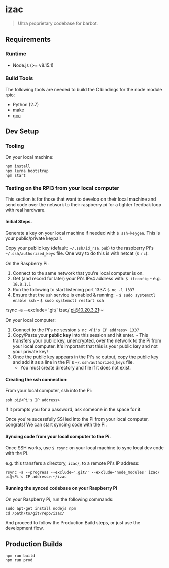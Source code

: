izac
================================================================================

> Ultra proprietary codebase for barbot.

Requirements
--------------------------------------------------

### Runtime

  * Node.js (>= v8.15.1)

### Build Tools

The following tools are needed to build the C bindings for the node
module [rpio](https://github.com/jperkin/node-rpio):

  * Python (2.7)
  * [make](https://www.gnu.org/software/make/)
  * [gcc](https://gcc.gnu.org/)

Dev Setup
--------------------------------------------------

### Tooling

On your local machine:

```
npm install
npx lerna bootstrap
npm start
```

### Testing on the RPI3 from your local computer

This section is for those that want to develop on their local machine
and send code over the network to their raspberry pi for a tighter
feedbak loop with real hardware.

#### Initial Steps.

Generate a key on your local machine if needed with `$
ssh-keygen`. This is your public/private keypair.

Copy your public key (default: `~/.ssh/id_rsa.pub`) to the raspberry
Pi's `~/.ssh/authorized_keys` file. One way to do this is with netcat
(`$ nc`):

On the Raspberry Pi:

  1. Connect to the same network that you're local computer is on.
  2. Get (and record for later) your Pi's IPv4 address with: `$ ifconfig`
    - e.g. `10.0.1.1`
  3. Run the following to start listening port 1337: `$ nc -l 1337`
  4. Ensure that the `ssh` service is enabled & running:
    - `$ sudo systemctl enable ssh`
    - `$ sudo systemctl restart ssh`

rsync -a --exclude='.git/' izac/ pi@10.20.3.21:~

On your local computer:

  1. Connect to the Pi's nc session `$ nc <Pi's IP address> 1337`
  2. Copy/Paste your **public key** into this session and hit enter.
    - This transfers your public key, unencrypted, over the network to the
      Pi from your local computer. It's important that this is your public
      key and not your private key!
  3. Once the public key appears in the Pi's `nc` output, copy the public
     key and add it as a line in the Pi's `~/.ssh/authorized_keys` file.
       - You must create directory and file if it does not exist.

#### Creating the ssh connection:

From your local computer, ssh into the Pi:


```
ssh pi@<Pi's IP address>
```

If it prompts you for a password, ask someone in the space for it.

Once you're sucessfully SSHed into the Pi from your local computer,
congrats! We can start syncing code with the Pi.

#### Syncing code from your local computer to the Pi.

Once SSH works, use `$ rsync` on your local machine to sync local dev
code with the Pi.

e.g. this transfers a directory, `izac/`, to a remote Pi's IP address:

```
rsync -a --progress --exclude='.git/' --exclude='node_modules' izac/ pi@<Pi's IP address>:~/izac
```

#### Running the synced codebase on your Raspberry Pi

On your Raspberry Pi, run the following commands:

```
sudo apt-get install nodejs npm
cd /path/to/git/repo/izac/
```

And proceed to follow the Production Build steps, or just use the
development flow.

Production Builds
--------------------------------------------------

```
npm run build
npm run prod
```
